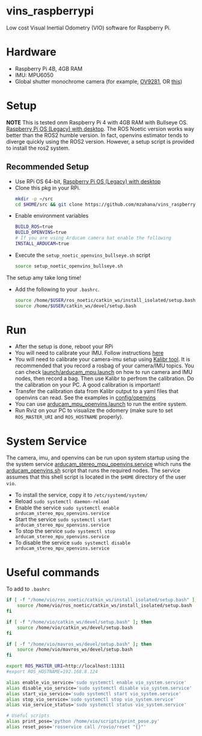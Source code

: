 # vins_raspberrypi
Low cost Visual Inertial Odometry (VIO) software for Raspberry Pi.

# Hardware
* Raspberry Pi 4B, 4GB RAM
* IMU: MPU6050
* Global shutter monochrome camera (for example, [OV9281](https://www.arducam.com/product/arducam-ov9281-1mp-global-shutter-noir-mono-mipi-camera-with-130deg-m12-mount-for-raspberry-pi/), OR [this](https://www.uctronics.com/arducam-ov9281-monochrome-global-shutter-camera-module-wide-angle.html))


# Setup
**NOTE** This is tested onm Raspberry Pi 4 with 4GB RAM with Bullseye OS. [Raspberry Pi OS (Legacy) with desktop](https://www.raspberrypi.com/software/operating-systems/). The ROS Noetic version works way better than the ROS2 humble version. In fact, openvins estimator tends to diverge quickly using the ROS2 version. However, a setup script is provided to install the ros2 system.

## Recommended Setup
* Use RPi OS 64-bit, [Raspberry Pi OS (Legacy) with desktop](https://www.raspberrypi.com/software/operating-systems/)
* Clone this pkg in your RPi.
    ```sh
    mkdir -p ~/src
    cd $HOME/src && git clone https://github.com/mzahana/vins_raspberrypi.git
    ```
* Enable environment variables
    ```sh
    BUILD_ROS=true
    BUILD_OPENVINS=true
    # If you are using Arducam camera hat enable the following
    INSTALL_ARDUCAM=true
    ```
* Execute the `setup_noetic_openvins_bullseye.sh` script
    ```sh
    source setup_noetic_openvins_bullseye.sh
    ```
The setup amy take long time!

* Add the following to your `.bashrc`.
    ```sh
    source /home/$USER/ros_noetic/catkin_ws/install_isolated/setup.bash
    source /home/$USER/catkin_ws/devel/setup.bash
    ```
# Run
* After the setup is done, reboot your RPi
* You will need to calibrate your IMU. Follow instructions [here](https://github.com/Brazilian-Institute-of-Robotics/mpu6050_driver)
* You will need to  calibrate your camera-imu setup using [Kalibr tool](https://github.com/ethz-asl/kalibr). It is recommended that you record a rosbag of your camera/IMU topics. You can check [launch/arducam_mpu.launch](launch/arducam_mpu.launch) on how to run camera and IMU nodes, then record a bag.  Then use Kalibr to perfrom the calibration. Do the calibration on your PC. A good calibration is important!
* Transfer the calibration data from Kalibr output to a yaml files that openvins can read. See the examples in [config/openvins](config/openvins)
* You can use [arducam_mpu_openvins.launch](launch/arducam_mpu_openvins.launch) to run the entire system.
* Run Rviz on your PC to visualize the odomery (make sure to set `ROS_MASTER_URI` and `ROS_HOSTNAME` properly).

# System Service
The camera, imu, and openvins can be run upon system startup using the the system service [arducam_stereo_mpu_openvins.service](services/arducam_stereo_mpu_openvins.service) which runs the [arducam_openvins.sh](services/arducam_openvins.sh) script that runs the required nodes. The service assumes that this shell script is located in the `$HOME` directory of the user `vio`. 
* To install the service, copy it to `/etc/systemd/system/`
* Reload `sudo systemctl daemon-reload`
* Enable the service `sudo systemctl enable arducam_stereo_mpu_openvins.service`
* Start the service `sudo systemctl start arducam_stereo_mpu_openvins.service`
* To stop the service `sudo systemctl stop arducam_stereo_mpu_openvins.service`
* To disable the service `sudo systemctl disable arducam_stereo_mpu_openvins.service`

# Useful commands
To add to `.bashrc`

```sh
if [ -f "/home/vio/ros_noetic/catkin_ws/install_isolated/setup.bash" ]; then
    source /home/vio/ros_noetic/catkin_ws/install_isolated/setup.bash
fi

if [ -f "/home/vio/catkin_ws/devel/setup.bash" ]; then
    source /home/vio/catkin_ws/devel/setup.bash
fi

if [ -f "/home/vio/mavros_ws/devel/setup.bash" ]; then
    source /home/vio/mavros_ws/devel/setup.bash
fi

export ROS_MASTER_URI=http://localhost:11311
#export ROS_HOSTNAME=192.168.8.124

alias enable_vio_service='sudo systemctl enable vio_system.service'
alias disable_vio_service='sudo systemctl disable vio_system.service'
alias start_vio_service='sudo systemctl start vio_system.service'
alias stop_vio_service='sudo systemctl stop vio_system.service'
alias vio_service_status='sudo systemctl status vio_system.service'

# Useful scripts
alias print_pose='python /home/vio/scripts/print_pose.py'
alias reset_pose='rosservice call /rovio/reset "{}"'
```